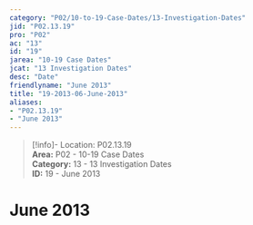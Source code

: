 ```yaml
---  
category: "P02/10-to-19-Case-Dates/13-Investigation-Dates"  
jid: "P02.13.19"  
pro: "P02"  
ac: "13"  
id: "19"  
jarea: "10-19 Case Dates"  
jcat: "13 Investigation Dates"  
desc: "Date"  
friendlyname: "June 2013"  
title: "19-2013-06-June-2013"  
aliases:   
- "P02.13.19"  
- "June 2013"  
---  
```

>[!info]- Location: P02.13.19  
>**Area:** P02 - 10-19 Case Dates  
>**Category:** 13 - 13 Investigation Dates  
>**ID:** 19 - June 2013  
  
# June 2013  
